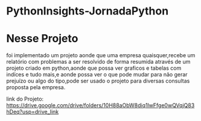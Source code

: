 # PythonInsights-JornadaPython

# Nesse Projeto

foi implementado um projeto aonde que uma empresa quaisquer,recebe um relatório com problemas a ser resolvido de forma resumida através de um projeto criado em python,aonde que possa ver graficos e tabelas com indíces e tudo mais,e aonde possa ver o que pode mudar para não gerar prejuízo ou algo do tipo,pode ser usado o projeto para diversas consultas proposta pela empresa.

link do Projeto: https://drive.google.com/drive/folders/10H88aObW8diq1lwFfge0wQVqjQ83hDeq?usp=drive_link
